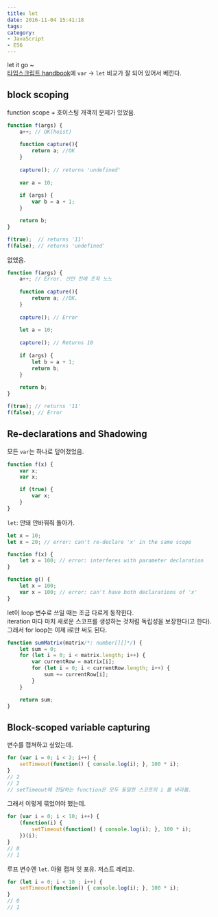 ```yaml
---
title: let
date: 2016-11-04 15:41:18
tags:
category:
- JavaScript
- ES6
---
```


let it go ~  
[타입스크립트 handbook](http://www.typescriptlang.org/docs/handbook/variable-declarations.html)에 `var` -> `let` 비교가 잘 되어 있어서 베낀다. 

## block scoping

function scope + 호이스팅 개객끼 문제가 있었음.

```js
function f(args) {
    a++; // OK(hoist)
    
    function capture(){
        return a; //OK
    }
    
    capture(); // returns 'undefined'
    
    var a = 10;
    
    if (args) {
        var b = a + 1;
    }

    return b;
}

f(true);  // returns '11'
f(false); // returns 'undefined'
```
없앴음.

```js
function f(args) {
    a++; // Error. 선언 전에 조작 노노
    
    function capture(){
        return a; //OK.
    }
    
    capture(); // Error
    
    let a = 10;
    
    capture(); // Returns 10
    
    if (args) {
        let b = a + 1;
        return b;     
    }
    
    return b;
}

f(true); // returns '11'
f(false); // Error
```

## Re-declarations and Shadowing

모든 `var`는 하나로 덮어졌었음.

```js
function f(x) {
    var x;
    var x;

    if (true) {
        var x;
    }
}
```

`let`: 안돼 안바꿔줘 돌아가.
```js
let x = 10;
let x = 20; // error: can't re-declare 'x' in the same scope
```
```js
function f(x) {
    let x = 100; // error: interferes with parameter declaration
}

function g() {
    let x = 100;
    var x = 100; // error: can't have both declarations of 'x'
}
```

let이 loop 변수로 쓰일 때는 조금 다르게 동작한다.   
iteration 마다 마치 새로운 스코프를 생성하는 것처럼 독립성을 보장한다(고 한다).   
그래서 for loop는 이제 i로만 써도 된다.  

```js
function sumMatrix(matrix/*: number[][]*/) {
    let sum = 0;
    for (let i = 0; i < matrix.length; i++) {
        var currentRow = matrix[i];
        for (let i = 0; i < currentRow.length; i++) {
            sum += currentRow[i];
        }
    }

    return sum;
}
```
## Block-scoped variable capturing
변수를 캡쳐하고 싶었는데.
```js
for (var i = 0; i < 2; i++) {
    setTimeout(function() { console.log(i); }, 100 * i);
}
// 2 
// 2 
// setTimeout에 전달하는 function은 모두 동일한 스코프의 i 를 바라봄.
```
그래서 이렇게 묶었어야 했는데.
```js
for (var i = 0; i < 10; i++) {
    (function(i) {
        setTimeout(function() { console.log(i); }, 100 * i);
    })(i);
}
// 0
// 1
```
루프 변수엔 `let`. 아윌 캡쳐 잇 포유. 저스트 레리꼬.
```js
for (let i = 0; i < 10 ; i++) {
    setTimeout(function() { console.log(i); }, 100 * i);
}
// 0
// 1

```